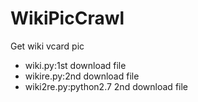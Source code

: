 # WikiPicCrawl
Get wiki vcard pic
* wiki.py:1st download file
* wikire.py:2nd download file
* wiki2re.py:python2.7 2nd download file